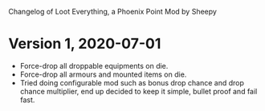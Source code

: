 Changelog of Loot Everything, a Phoenix Point Mod by Sheepy

# Version 1, 2020-07-01

* Force-drop all droppable equipments on die.
* Force-drop all armours and mounted items on die.
* Tried doing configurable mod such as bonus drop chance and drop chance multiplier, end up decided to keep it simple, bullet proof and fail fast.